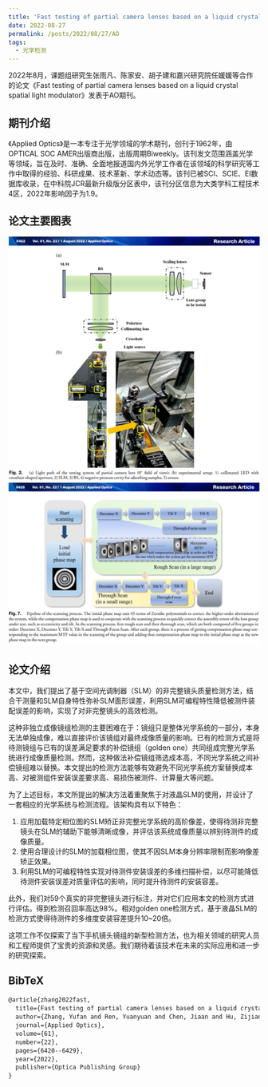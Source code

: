 ```yaml
---
title: 'Fast testing of partial camera lenses based on a liquid crystal spatial light modulator'
date: 2022-08-27
permalink: /posts/2022/08/27/AO
tags:
  - 光学检测
---
```


2022年8月，课题组研究生张雨凡、陈家安、胡子建和嘉兴研究院任媛媛等合作的论文《Fast testing of partial camera lenses based on a liquid crystal spatial light modulator》发表于AO期刊。

## 期刊介绍

《Applied Optics》是一本专注于光学领域的学术期刊，创刊于1962年，由OPTICAL SOC AMER出版商出版，出版周期Biweekly。该刊发文范围涵盖光学等领域，旨在及时、准确、全面地报道国内外光学工作者在该领域的科学研究等工作中取得的经验、科研成果、技术革新、学术动态等。该刊已被SCI、SCIE、EI数据库收录，在中科院JCR最新升级版分区表中，该刊分区信息为大类学科工程技术4区，2022年影响因子为1.9。

## 论文主要图表
<div style="text-align:center">
<img src="/images/research/2024-06-27-AO/图片1.png" alt="Portfolio"  style="max-width: 100%">
</div>
<div style="text-align:center">
<img src="/images/research/2024-06-27-AO/图片2.png" alt="Portfolio"  style="max-width: 100%">
</div>

## 论文介绍

本文中，我们提出了基于空间光调制器（SLM）的非完整镜头质量检测方法，结合干测量和SLM自身特性弥补SLM面形误差，利用SLM可编程特性降低被测件装配误差的影响，实现了对非完整镜头的高效检测。

这种非独立成像镜组检测的主要困难在于：镜组只是整体光学系统的一部分，本身无法单独成像，难以直接评价该镜组对最终成像质量的影响。已有的检测方式是将待测镜组与已有的误差满足要求的补偿镜组（golden one）共同组成完整光学系统进行成像质量检测。然而，这种做法补偿镜组筛选成本高，不同光学系统之间补偿镜组难以替换。本文提出的检测方法能够有效避免不同光学系统方案替换成本高、对被测组件安装误差要求高、易损伤被测件、计算量大等问题。

为了上述目标，本文所提出的解决方法着重聚焦于对液晶SLM的使用，并设计了一套相应的光学系统与检测流程。该架构具有以下特色：
<ol>
<li>应用加载特定相位图的SLM矫正非完整光学系统的高阶像差，使得待测非完整镜头在SLM的辅助下能够清晰成像，并评估该系统成像质量以辨别待测件的成像质量。
</li>
<li>
使用合理设计的SLM的加载相位图，使其不因SLM本身分辨率限制而影响像差矫正效果。
</li>   
<li>利用SLM的可编程特性实现对待测件安装误差的多维扫描补偿，以尽可能降低待测件安装误差对质量评估的影响，同时提升待测件的安装容差。
</li>
</ol>

此外，我们对59个真实的非完整镜头进行标注，并对它们应用本文的检测方式进行评估。得到检测召回率高达98%。相对golden one检测方式，基于液晶SLM的检测方式使得待测件的多维度安装容差提升10~20倍。

这项工作不仅探索了当下手机镜头镜组的新型检测方法，也为相关领域的研究人员和工程师提供了宝贵的资源和灵感。我们期待着该技术在未来的实际应用和进一步的研究探索。



## BibTeX
```tex
@article{zhang2022fast,
  title={Fast testing of partial camera lenses based on a liquid crystal spatial light modulator},
  author={Zhang, Yufan and Ren, Yuanyuan and Chen, Jiaan and Hu, Zijian and Bai, Jian and Zhao, Lei and Wang, Kaiwei},
  journal={Applied Optics},
  volume={61},
  number={22},
  pages={6420--6429},
  year={2022},
  publisher={Optica Publishing Group}
}
```

